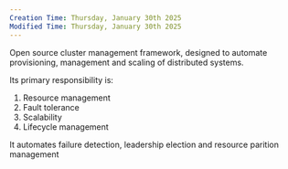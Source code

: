 ```yaml
---
Creation Time: Thursday, January 30th 2025
Modified Time: Thursday, January 30th 2025
---
```

Open source cluster management framework, designed to automate provisioning, management and scaling of distributed systems.

Its primary responsibility is:
1. Resource management
2. Fault tolerance
3. Scalability
4. Lifecycle management

It automates failure detection, leadership election and resource parition management

